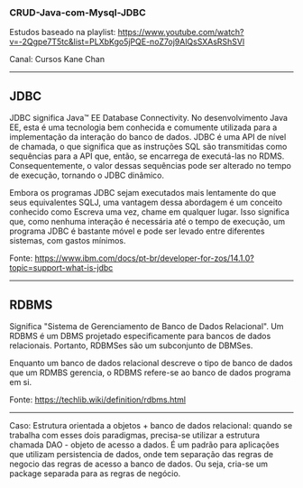 ### CRUD-Java-com-Mysql-JDBC
 
Estudos baseado na playlist: https://www.youtube.com/watch?v=-2Qgpe7T5tc&list=PLXbKgo5jPQE-noZ7oj9AlQsSXAsRShSVl

Canal: 
Cursos Kane Chan
______________________
## JDBC

JDBC significa Java™ EE Database Connectivity. No desenvolvimento Java EE, esta é uma tecnologia bem conhecida e comumente utilizada para a implementação da interação do banco de dados. JDBC é uma API de nível de chamada, o que significa que as instruções SQL são transmitidas como sequências para a API que, então, se encarrega de executá-las no RDMS. Consequentemente, o valor dessas sequências pode ser alterado no tempo de execução, tornando o JDBC dinâmico.

Embora os programas JDBC sejam executados mais lentamente do que seus equivalentes SQLJ, uma vantagem dessa abordagem é um conceito conhecido como Escreva uma vez, chame em qualquer lugar. Isso significa que, como nenhuma interação é necessária até o tempo de execução, um programa JDBC é bastante móvel e pode ser levado entre diferentes sistemas, com gastos mínimos.

Fonte: https://www.ibm.com/docs/pt-br/developer-for-zos/14.1.0?topic=support-what-is-jdbc
_______________________________
## RDBMS

Significa "Sistema de Gerenciamento de Banco de Dados Relacional". Um RDBMS é um DBMS projetado especificamente para bancos de dados relacionais. Portanto, RDBMSes são um subconjunto de DBMSes.

Enquanto um banco de dados relacional descreve o tipo de banco de dados que um RDMBS gerencia, o RDBMS refere-se ao banco de dados programa em si.

Fonte: https://techlib.wiki/definition/rdbms.html

____________________________________________________

Caso: Estrutura orientada a objetos + banco de dados relacional: quando se trabalha com esses dois paradigmas, precisa-se utilizar a estrutura chamada DAO - objeto de acesso a dados.
É um padrão para aplicações que utilizam persistencia de dados, onde tem separação das regras de negocio das regras de acesso a banco de dados. Ou seja, cria-se um package separada para as regras de negócio.
